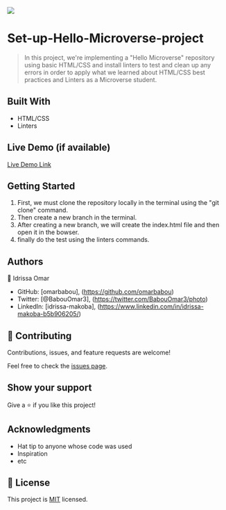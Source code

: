![](https://img.shields.io/badge/Microverse-blueviolet)

# Set-up-Hello-Microverse-project

> In this project, we're implementing a "Hello Microverse" repository using basic HTML/CSS and install linters to test and clean up any errors in order to apply what we learned about HTML/CSS best practices and Linters as a Microverse student.


## Built With

- HTML/CSS
- Linters

## Live Demo (if available)

[Live Demo Link](https://livedemo.com)


## Getting Started

1. First, we must clone the repository locally in the terminal using the "git clone" command.
2. Then create a new branch in the terminal.
3. After creating a new branch, we will create the index.html file and then open it in the bowser.
4. finally do the test using the linters commands.
## Authors

👤 Idrissa Omar

- GitHub: [omarbabou], (https://github.com/omarbabou)
- Twitter: [@BabouOmar3], (https://twitter.com/BabouOmar3/photo)
- LinkedIn: [idrissa-makoba], (https://www.linkedin.com/in/idrissa-makoba-b5b906205/)

## 🤝 Contributing

Contributions, issues, and feature requests are welcome!

Feel free to check the [issues page](../../issues/).

## Show your support

Give a ⭐️ if you like this project!

## Acknowledgments

- Hat tip to anyone whose code was used
- Inspiration
- etc

## 📝 License

This project is [MIT](./MIT.md) licensed.
